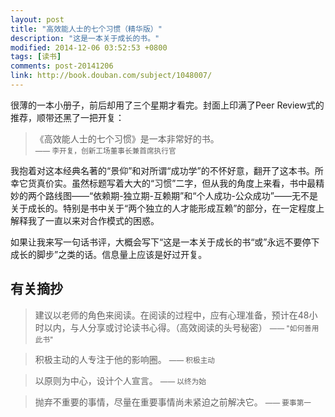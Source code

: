 ```yaml
---
layout: post
title: "高效能人士的七个习惯（精华版）"
description: "这是一本关于成长的书。"
modified: 2014-12-06 03:52:53 +0800
tags: [读书]
comments: post-20141206
link: http://book.douban.com/subject/1048007/
---
```


很薄的一本小册子，前后却用了三个星期才看完。封面上印满了Peer Review式的推荐，顺带还黑了一把开复：

> 《高效能人士的七个习惯》是一本非常好的书。<br />
> <small>—— 李开复，创新工场董事长兼首席执行官</small>

我抱着对这本经典名著的“景仰”和对所谓“成功学”的不怀好意，翻开了这本书。所幸它货真价实。虽然标题写着大大的“习惯”二字，但从我的角度上来看，书中最精妙的两个路线图——“依赖期-独立期-互赖期”和“个人成功-公众成功”——无不是关于成长的。特别是书中关于“两个独立的人才能形成互赖”的部分，在一定程度上解释我了一直以来对合作模式的困惑。

如果让我来写一句话书评，大概会写下“这是一本关于成长的书“或”永远不要停下成长的脚步”之类的话。信息量上应该是好过开复。

## 有关摘抄

> 建议以老师的角色来阅读。在阅读的过程中，应有心理准备，预计在48小时以内，与人分享或讨论读书心得。（高效阅读的头号秘密）
> <small>—— "如何善用此书"</small>

> 积极主动的人专注于他的影响圈。
> <small>—— 积极主动</small>

> 以原则为中心，设计个人宣言。
> <small>—— 以终为始</small>

> 抛弃不重要的事情，尽量在重要事情尚未紧迫之前解决它。
> <small>—— 要事第一</small>
